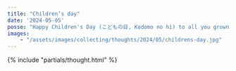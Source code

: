 ```yaml
---
title: "Children’s day"
date: '2024-05-05'
posse: "Happy Children's Day (こどもの日, Kodomo no hi) to all you grown up children. Get those carp windsocks (鯉のぼり, Koinobori) flying and make yourself or children a folded paper samurai helmet (兜, 冑, Kabuto) https://tavinsorigami.com/origami-kabuto/."
images:
    - "/assets/images/collecting/thoughts/2024/05/childrens-day.jpg"
---
```


{% include "partials/thought.html" %}